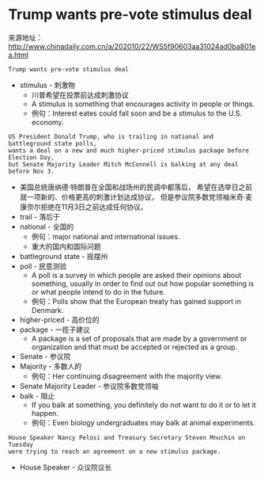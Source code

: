 # Trump wants pre-vote stimulus deal

来源地址：http://www.chinadaily.com.cn/a/202010/22/WS5f90603aa31024ad0ba801ea.html

```
Trump wants pre-vote stimulus deal
```
* stimulus - 刺激物
    * 川普希望在投票前达成刺激协议
    * A stimulus is something that encourages activity in people or things.
    * 例句：Interest eates could fall soon and be a stimulus to the U.S. economy.
    
```
US President Donald Trump, who is trailing in national and battleground state polls, 
wants a deal on a new and much higher-priced stimulus package before Election Day, 
but Senate Majority Leader Mitch McConnell is balking at any deal before Nov 3.
```
* 美国总统唐纳德·特朗普在全国和战场州的民调中都落后，
希望在选举日之前就一项新的、价格更高的刺激计划达成协议，
但是参议院多数党领袖米奇·麦康奈尔拒绝在11月3日之前达成任何协议。
* trail - 落后于    
* national - 全国的
    * 例句：major national and international issues.
    * 重大的国内和国际问题
* battleground state - 摇摆州
* poll - 民意测验
    * A poll is a survey in which people are asked their opinions about something, 
    usually in order to find out out how popular something is or what people intend to do in the future.
    * 例句：Polls show that the European treaty has gained support in Denmark.
* higher-priced - 高价位的
* package - 一揽子建议
    * A package is a set of proposals that are made by a government or organization and that must be 
    accepted or rejected as a group.
* Senate - 参议院
* Majority - 多数人的
    * 例句：Her continuing disagreement with the majority view.
* Senate Majority Leader - 参议院多数党领袖
* balk - 阻止
    * If you balk at something, you definitely do not want to do it or to let it happen.
    * 例句：Even biology undergraduates may balk at animal experiments.

```
House Speaker Nancy Pelosi and Treasury Secretary Steven Mnuchin on Tuesday 
were trying to reach an agreement on a new stimulus package.
```   
* House Speaker - 众议院议长
